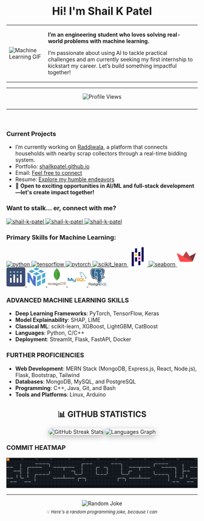 # <h1 align="center">Hi! I'm Shail K Patel</h1>

<table border="0">
  <tr>
    <td>
        <img src="https://media0.giphy.com/media/v1.Y2lkPTc5MGI3NjExdGU5YzVsamRncTBxdHRycjcwZTE5OHZnaXU5bXJ6MnVpeXlobTA0ZCZlcD12MV9pbnRlcm5hbF9naWZfYnlfaWQmY3Q9Zw/CuuSHzuc0O166MRfjt/giphy.gif" alt="Machine Learning GIF" align="left" />
    </td>
    <td>
        <p><strong>I’m an engineering student who loves solving real-world problems with machine learning.</strong></p>
        <p>I’m passionate about using AI to tackle practical challenges and am currently seeking my first internship to kickstart my career. Let’s build something impactful together!</p>
    </td>
  </tr>
</table>

<hr>

<!-- Profile Views Section -->
<div align="center">
  <img src="https://visitor-badge.laobi.icu/badge?page_id=shailkpatel.shailkpatel" alt="Profile Views" style="margin-bottom: 10px;" />
</div>

<hr>
<br>

### Current Projects

- I’m currently working on [Raddiwala](https://github.com/ShailKPatel/Raddiwala), a platform that connects households with nearby scrap collectors through a real-time bidding system.
- Portfolio: [shailkpatel.github.io](https://shailkpatel.github.io/)
- Email: [Feel free to connect](mailto:shailpatel.connect@gmail.com)
- Resume: [Explore my humble endeavors](https://shailkpatel.github.io/assets/pdf/Shail%20Resume.pdf)
- 🚀 **Open to exciting opportunities in AI/ML and full-stack development—let's create impact together!**


<h3 align="left">Want to stalk… er, connect with me?</h3>
<p align="left">

<a href="https://linkedin.com/in/shail-k-patel" target="_blank" rel="noreferrer">
    <img src="https://cdn.jsdelivr.net/gh/devicons/devicon/icons/linkedin/linkedin-original.svg" alt="shail-k-patel" width="50" height="50" title="LinkedIn"/>
</a>
<a href="https://github.com/shail-k-patel" target="_blank" rel="noreferrer">
    <img src="https://cdn.jsdelivr.net/gh/devicons/devicon/icons/github/github-original.svg" alt="shail-k-patel" width="50" height="50" title="Alternate Github"/>
</a>
<a href="https://x.com/shailkpatel" target="_blank" rel="noreferrer">
    <img src="https://cdn.jsdelivr.net/gh/devicons/devicon/icons/twitter/twitter-original.svg" alt="shail-k-patel" width="50" height="50" title="X"/>
</a>

</p>


<h3 align="left">Primary Skills for Machine Learning:</h3>
<p align="left">
<a href="https://www.python.org" target="_blank" rel="noreferrer">
    <img src="https://user-images.githubusercontent.com/74038190/212257472-08e52665-c503-4bd9-aa20-f5a4dae769b5.gif" alt="python" width="50" height="50" title="Python: My snake-charming superpower! 🐍"/>
</a>
<a href="https://www.tensorflow.org" target="_blank" rel="noreferrer">
    <img src="https://www.vectorlogo.zone/logos/tensorflow/tensorflow-icon.svg" alt="tensorflow" width="50" height="50" title="TensorFlow: Where my neurons throw a rave! 🧠"/>
</a>
<a href="https://pytorch.org/" target="_blank" rel="noreferrer">
    <img src="https://www.vectorlogo.zone/logos/pytorch/pytorch-icon.svg" alt="pytorch" width="50" height="50" title="PyTorch: Lighting my ML models on fire! 🔥"/>
</a>
<a href="https://scikit-learn.org/" target="_blank" rel="noreferrer">
    <img src="https://upload.wikimedia.org/wikipedia/commons/0/05/Scikit_learn_logo_small.svg" alt="scikit_learn" width="50" height="50" title="Scikit-learn: My ML Swiss Army knife! 🛠️"/>
</a>
<a href="https://pandas.pydata.org/" target="_blank" rel="noreferrer">
    <img src="https://raw.githubusercontent.com/devicons/devicon/2ae2a900d2f041da66e950e4d48052658d850630/icons/pandas/pandas-original.svg" alt="pandas" width="50" height="50" title="Pandas: Taming dataframes like a zookeeper! 🐼"/>
</a>
<a href="https://seaborn.pydata.org/" target="_blank" rel="noreferrer">
    <img src="https://seaborn.pydata.org/_images/logo-mark-lightbg.svg" alt="seaborn" width="50" height="50" title="Seaborn: Making plots prettier than my binary tree! 📊"/>
</a>
<a href="https://streamlit.io/" target="_blank" rel="noreferrer">
    <img src="https://raw.githubusercontent.com/devicons/devicon/master/icons/streamlit/streamlit-original.svg" alt="streamlit" width="50" height="50" title="Streamlit: Turning my apps into instant eye candy! 🎉"/>
</a>
<a href="https://plotly.com/" target="_blank" rel="noreferrer">
    <img src="https://raw.githubusercontent.com/devicons/devicon/master/icons/plotly/plotly-original.svg" alt="plotly" width="50" height="50" title="Plotly: Graphs so fancy, they deserve a red carpet! 🌟"/>
</a>
<a href="https://numpy.org/" target="_blank" rel="noreferrer">
    <img src="https://raw.githubusercontent.com/devicons/devicon/master/icons/numpy/numpy-original.svg" alt="numpy" width="50" height="50" title="NumPy: Crunching numbers faster than my coffee machine! ☕"/>
</a>
<a href="https://www.mongodb.com/" target="_blank" rel="noreferrer">
    <img src="https://raw.githubusercontent.com/devicons/devicon/master/icons/mongodb/mongodb-original-wordmark.svg" alt="mongodb" width="50" height="50" title="MongoDB: Where my data chills in JSON paradise! 🍃"/>
</a>
<a href="https://www.mysql.com/" target="_blank" rel="noreferrer">
    <img src="https://raw.githubusercontent.com/devicons/devicon/master/icons/mysql/mysql-original-wordmark.svg" alt="mysql" width="50" height="50" title="MySQL: Querying data like a detective! 🕵️"/>
</a>
<a href="https://www.postgresql.org" target="_blank" rel="noreferrer">
    <img src="https://raw.githubusercontent.com/devicons/devicon/master/icons/postgresql/postgresql-original-wordmark.svg" alt="postgresql" width="50" height="50" title="PostgreSQL: My data’s favorite elephant ride! 🐘"/>
</a>
</p>

###

### ADVANCED MACHINE LEARNING SKILLS

<ul>
<li><b>Deep Learning Frameworks</b>: PyTorch, TensorFlow, Keras</li>
<li><b>Model Explainability</b>: SHAP, LIME</li>
<li><b>Classical ML</b>: scikit-learn, XGBoost, LightGBM, CatBoost</li>
<li><b>Languages</b>: Python, C/C++</li>
<li><b>Deployment</b>: Streamlit, Flask, FastAPI, Docker</li>
</ul>

###

### FURTHER PROFICIENCIES

<ul>
<li><b>Web Development</b>: MERN Stack (MongoDB, Express.js, React, Node.js), Flask, Bootstrap, Tailwind</li>
<li><b>Databases</b>: MongoDB, MySQL, and PostgreSQL</li>
<li><b>Programming</b>: C++, Java, Git, and Bash</li>
<li><b>Tools and Platforms</b>: Linux, Arduino</li>
</ul>

###

<!-- GITHUB STATISTICS -->
<h2 align="center">📊 GITHUB STATISTICS</h2>

<div align="center">
  <img src="https://nirzak-streak-stats.vercel.app/?user=shailkpatel&theme=dark&hide_border=false" height="140" alt="GitHub Streak Stats" style="border-radius: 10px; box-shadow: 0 4px 16px rgba(0,0,0,0.3);" />
  <img src="https://github-readme-stats.vercel.app/api/top-langs?username=shailkpatel&locale=en&hide_title=false&layout=compact&card_width=320&langs_count=6&theme=dark&hide_border=false&order=2" height="140" alt="Languages Graph" style="border-radius: 10px; box-shadow: 0 4px 16px rgba(0,0,0,0.3);" />
</div>

###

### COMMIT HEATMAP
<img alt="Pacman Contribution Graph (Dark Mode)" src="https://raw.githubusercontent.com/shailkpatel/shailkpatel/output/pacman-contribution-graph-dark.svg" style="max-width: 100%; height: auto;">

<!-- Fun Section: Random ML/Programming Joke -->
<hr>
<div align="center">
  <img src="https://readme-jokes.vercel.app/api?hideBorder&bgColor=%232D2D2D&textColor=%23FFFFFF" alt="Random Joke" />
  <br>
  <sub>💡 <i>Here's a random programming joke, because I can</i></sub>
</div>
